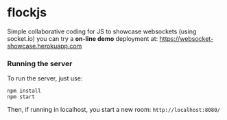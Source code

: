# flockjs
Simple collaborative coding for JS to showcase websockets (using socket.io)
you can try a **on-line demo** deployment at: https://websocket-showcase.herokuapp.com 

### Running the server

To run the server, just use:

```
npm install 
npm start
```

Then, if running in localhost, you start a new room: `http://localhost:8080/`
